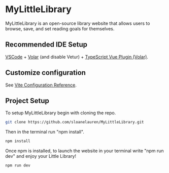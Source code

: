 # MyLittleLibrary

MyLittleLibrary is an open-source library website that allows users to browse, save, and set reading goals for themselves. 

## Recommended IDE Setup

[VSCode](https://code.visualstudio.com/) + [Volar](https://marketplace.visualstudio.com/items?itemName=Vue.volar) (and disable Vetur) + [TypeScript Vue Plugin (Volar)](https://marketplace.visualstudio.com/items?itemName=Vue.vscode-typescript-vue-plugin).

## Customize configuration

See [Vite Configuration Reference](https://vitejs.dev/config/).

## Project Setup

To setup MyLittleLibrary begin with cloning the repo.

```sh
git clone https://github.com/sloanelauren/MyLittleLibrary.git
```

Then in the terminal run "npm install". 

```sh
npm install
```

Once npm is installed, to launch the website in your terminal write "npm run dev" and enjoy your Little Library!

```sh
npm run dev
```

